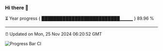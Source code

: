 ### Hi there 👋

⏳ Year progress { ██████████████████████████▁▁▁▁ } 89.96 %

---

⏰ Updated on Mon, 25 Nov 2024 06:20:52 GMT

![Progress Bar CI](https://github.com/liununu/liununu/workflows/Progress%20Bar%20CI/badge.svg)
